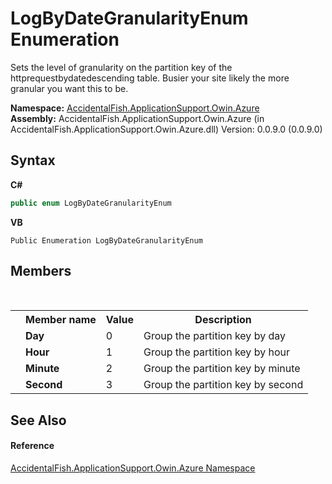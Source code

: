 # LogByDateGranularityEnum Enumeration
 

Sets the level of granularity on the partition key of the httprequestbydatedescending table. Busier your site likely the more granular you want this to be.

**Namespace:**&nbsp;<a href="4da21ea9-240f-ee82-efd6-8755e563a434">AccidentalFish.ApplicationSupport.Owin.Azure</a><br />**Assembly:**&nbsp;AccidentalFish.ApplicationSupport.Owin.Azure (in AccidentalFish.ApplicationSupport.Owin.Azure.dll) Version: 0.0.9.0 (0.0.9.0)

## Syntax

**C#**<br />
``` C#
public enum LogByDateGranularityEnum
```

**VB**<br />
``` VB
Public Enumeration LogByDateGranularityEnum
```


## Members
&nbsp;<table><tr><th></th><th>Member name</th><th>Value</th><th>Description</th></tr><tr><td /><td target="F:AccidentalFish.ApplicationSupport.Owin.Azure.LogByDateGranularityEnum.Day">**Day**</td><td>0</td><td>Group the partition key by day</td></tr><tr><td /><td target="F:AccidentalFish.ApplicationSupport.Owin.Azure.LogByDateGranularityEnum.Hour">**Hour**</td><td>1</td><td>Group the partition key by hour</td></tr><tr><td /><td target="F:AccidentalFish.ApplicationSupport.Owin.Azure.LogByDateGranularityEnum.Minute">**Minute**</td><td>2</td><td>Group the partition key by minute</td></tr><tr><td /><td target="F:AccidentalFish.ApplicationSupport.Owin.Azure.LogByDateGranularityEnum.Second">**Second**</td><td>3</td><td>Group the partition key by second</td></tr></table>

## See Also


#### Reference
<a href="4da21ea9-240f-ee82-efd6-8755e563a434">AccidentalFish.ApplicationSupport.Owin.Azure Namespace</a><br />